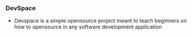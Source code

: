 ### DevSpace
- Devspace is a simple opensource project meant to teach beginners on how to opensource in any software development application

<img src="">